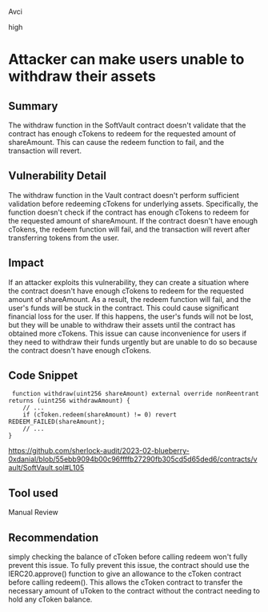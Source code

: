 Avci

high

# Attacker can make users unable to withdraw their assets

## Summary
The withdraw function in the SoftVault contract doesn't validate that the contract has enough cTokens to redeem for the requested amount of shareAmount. This can cause the redeem function to fail, and the transaction will revert.

## Vulnerability Detail
The withdraw function in the Vault contract doesn't perform sufficient validation before redeeming cTokens for underlying assets. Specifically, the function doesn't check if the contract has enough cTokens to redeem for the requested amount of shareAmount. If the contract doesn't have enough cTokens, the redeem function will fail, and the transaction will revert after transferring tokens from the user.

## Impact
If an attacker exploits this vulnerability, they can create a situation where the contract doesn't have enough cTokens to redeem for the requested amount of shareAmount. As a result, the redeem function will fail, and the user's funds will be stuck in the contract. This could cause significant financial loss for the user. If this happens, the user's funds will not be lost, but they will be unable to withdraw their assets until the contract has obtained more cTokens.
This issue can cause inconvenience for users if they need to withdraw their funds urgently but are unable to do so because the contract doesn't have enough cTokens.

## Code Snippet
```solidity
 function withdraw(uint256 shareAmount) external override nonReentrant returns (uint256 withdrawAmount) {
    // ...
    if (cToken.redeem(shareAmount) != 0) revert REDEEM_FAILED(shareAmount);
    // ...
}
```

https://github.com/sherlock-audit/2023-02-blueberry-0xdanial/blob/55ebb9094b00c96ffffb27290fb305cd5d65ded6/contracts/vault/SoftVault.sol#L105
## Tool used

Manual Review

## Recommendation
simply checking the balance of cToken before calling redeem won't fully prevent this issue. To fully prevent this issue, the contract should use the IERC20.approve() function to give an allowance to the cToken contract before calling redeem(). This allows the cToken contract to transfer the necessary amount of uToken to the contract without the contract needing to hold any cToken balance.